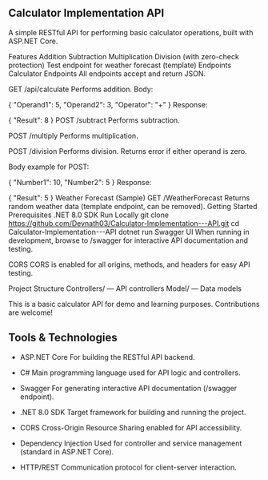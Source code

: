 ## Calculator Implementation API

A simple RESTful API for performing basic calculator operations, built with ASP.NET Core.

Features
Addition
Subtraction
Multiplication
Division (with zero-check protection)
Test endpoint for weather forecast (template)
Endpoints
Calculator Endpoints
All endpoints accept and return JSON.

GET /api/calculate
Performs addition.
Body:

{
  "Operand1": 5,
  "Operand2": 3,
  "Operator": "+"
}
Response:

{ "Result": 8 }
POST /subtract
Performs subtraction.

POST /multiply
Performs multiplication.

POST /division
Performs division. Returns error if either operand is zero.

Body example for POST:

{
  "Number1": 10,
  "Number2": 5
}
Response:

{ "Result": 5 }
Weather Forecast (Sample)
GET /WeatherForecast
Returns random weather data (template endpoint, can be removed).
Getting Started
Prerequisites
.NET 8.0 SDK
Run Locally
git clone https://github.com/Devnath03/Calculator-Implementation---API.git
cd Calculator-Implementation---API
dotnet run
Swagger UI
When running in development, browse to /swagger for interactive API documentation and testing.

CORS
CORS is enabled for all origins, methods, and headers for easy API testing.

Project Structure
Controllers/ — API controllers
Model/ — Data models


This is a basic calculator API for demo and learning purposes. Contributions are welcome!

## Tools & Technologies
* ASP.NET Core
For building the RESTful API backend.

* C#
Main programming language used for API logic and controllers.

* Swagger
For generating interactive API documentation (/swagger endpoint).

* .NET 8.0 SDK
Target framework for building and running the project.

* CORS
Cross-Origin Resource Sharing enabled for API accessibility.

* Dependency Injection
Used for controller and service management (standard in ASP.NET Core).

* HTTP/REST
Communication protocol for client-server interaction.
